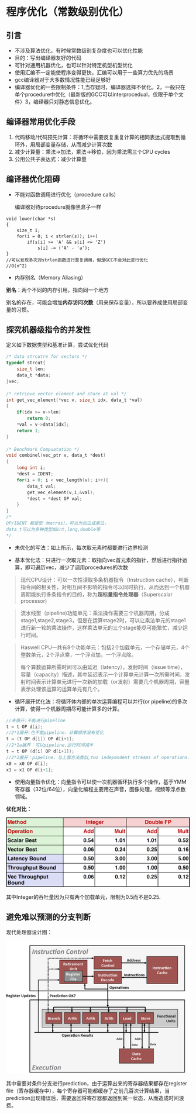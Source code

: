 # 程序优化（常数级别优化）

## 引言

* 不涉及算法优化，有时候常数级别复杂度也可以优化性能
* 目的：写出编译器友好的代码
* 可针对通用机器优化，也可以针对特定机型机型优化
* 使用汇编不一定能使程序变得更快，汇编可以用于一些算力优先的场景
* gcc编译器对于大多数情况性能已经足够好
* 编译器优化的一些限制条件：1,当存疑时，编译器选择不优化。2，一般只在单个procedure中优化（最新版的GCC可以interprocedual，仅限于单个文件）3，编译器只对静态信息优化。

## 编译器常用优化手段

1. 代码移动/代码预先计算：将循环中需要反复重复计算的相同表达式提取到循环外，用局部变量存储，从而减少计算次数
2. 减少计算量：乘法->加法，乘法->移位，因为乘法需三个CPU cycles
3. 公用公共子表达式：减少计算量

## 编译器优化阻碍

* 不能对函数调用进行优化（procedure calls）

   编译器对待procedure就像黑盒子一样

```
void lower(char *s)
{
    size_t i;
    for(i = 0; i < strlen(s)); i++)
        if(s[i] >= 'A' && s[i] <= 'Z')
            s[i] -= ('A' - 'a');
}
//可以发现多次对strlen函数进行重复调用，但是GCC不会对此进行优化
//O(n^2)
```

* 内存别名（Memory Aliasing）

**别名**：两个不同的内存引用，指向同一个地方

别名的存在，可能会增加**内存访问次数**（用来保存变量），所以要养成使用局部变量的习惯。

## 探究机器级指令的并发性

定义如下数据类型和基准计算，尝试优化代码

```c
/* data strcutre for vectors */
typedef strcut{
    size_t len;
    data_t *data; 
}vec;

/* retrieve vector element and store at val */
int get_vec_element(*vec v, size_t idx, data_t *val)
{
    if(idx >= v->len)
        return 0;
    *val = v->data[idx];
    return 1;
}

/* Benchmark Compuatation */
void combinel(vec_ptr v, data_t *dest)
{
    long int i;
    *dest = IDENT;
    for(i = 0; i < vec_length(v); i++){
        data_t val;
        get_vec_element(v,i,&val);
        *dest = *dest OP val;
    }
}
/*
OP/IDENT 都是宏（macros），可以为加法或乘法，
data_t可以为多种类型如int,long,double等
*/
```

- 未优化的写法：如上所示，每次取元素时都要进行边界检测

- 基本优化法：只进行一次取元素：取指向vec首元素的指针，然后进行指针运算，即可遍历vec，减少了调用procedures的次数

> 现代CPU设计：可以一次性读取多条机器指令（Instruction cache），判断指令间的相关性，对相互间不影响的指令可以同时执行，从而达到一个机器周期能执行多条指令的目的，称为**超标量指令处理器**（Superscalar processor)

> 流水线型（pipeline)功能单元：乘法操作需要三个机器周期，分成stage1,stage2,stage3，但是在运算stage2时，可以让乘法单元的stage1进行新一轮的乘法操作，这样乘法单元的三个stage能尽可能繁忙，减少运行时间。

> Haswell CPU一共有8个功能单元：包括2个加载单元，一个存储单元，4个整数单元，2个浮点乘，一个浮点加，一个浮点除。
>
> 每个算数运算所需时间可以由延迟（latency），发射时间（issue time），容量（capacity）描述，其中延迟表示一个计算单元计算一次所需时间，发射时间表示计算单元进行一次新的加载（or发射）需要几个机器周期，容量表示处理该运算的运算单元有几个。

* 循环展开优化法：将循环体内部的单次运算编程可以并行(or pipeline)的多次计算，使得一个机器周期尽可能计算多的计算。

```c
//未展开:不能进行pipeline
t = t OP d[i];
//2*1展开:也不能pipeline，计算顺序没有变化
t = (t OP d[i]) OP d[i+1];
//2*1a展开：可以pipeline,运行时间减半
t = t OP (d[i] OP d[i+1]);
//2*2展开：pipeline，与上面方法类似,two independent streams of operations.
x0 = x0 OP d[i];
x1 = x1 OP d[i+1];
```

* 使用向量指令优化：向量指令可以使一次机器循环执行多个操作，基于YMM寄存器（32位/64位），向量化编程主要用在声音，图像处理，视频等浮点数领域。

**优化对比：**

![image-20200220140508942](第三部分：程序优化.assets/image-20200220140508942.png)

其中Integer的吞吐量因为只有两个加载单元，限制为0.5而不是0.25.

## 避免难以预测的分支判断



现代处理器设计图：

![image-20200220140643616](第三部分：程序优化.assets/image-20200220140643616.png)

其中需要对条件分支进行prediction，由于运算出来的寄存器结果都存在register file（寄存器缓存中），每个寄存器可能都缓存了之前几百次计算结果，当prediction出现错误后，需要返回将寄存器都返回到某一状态，从而造成时间浪费。